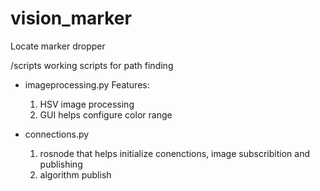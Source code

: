 # vision_marker
Locate marker dropper

/scripts
working scripts for path finding
- imageprocessing.py Features:
  1. HSV image processing
  2. GUI helps configure color range
  
- connections.py
  1. rosnode that helps initialize conenctions, image subscribition and publishing
  2. algorithm publish
